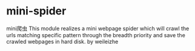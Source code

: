 # mini-spider
mini爬虫
This module realizes a mini webpage spider which will crawl the urls matching  specific pattern through the breadth priority and save the crawled webpages  in hard disk.  by weileizhe
